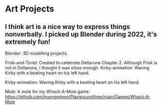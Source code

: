 # Art Projects 

## I think art is a nice way to express things nonverbally. I picked up Blender during 2022, it's extremely fun!

Blender: 3D modelling projects.

Frisk-and-Toriel: Created to celebrate Deltarune Chapter 2. Although Frisk is not in Deltarune, I thought it was close enough.
Kirby-animation: Waving Kirby with a beating heart on his left hand.

Kirby-animation: Waving Kirby with a beating heart on his left hand.

Mole: A mole for my Whack-A-Mole game: https://github.com/truongmleon/Playground/tree/main/Games/Whack-A-Mole
